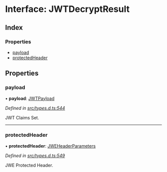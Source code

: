 # Interface: JWTDecryptResult

## Index

### Properties

* [payload](_types_d_.jwtdecryptresult.md#payload)
* [protectedHeader](_types_d_.jwtdecryptresult.md#protectedheader)

## Properties

### payload

•  **payload**: [JWTPayload](_types_d_.jwtpayload.md)

*Defined in [src/types.d.ts:544](https://github.com/panva/jose/blob/v3.1.3/src/types.d.ts#L544)*

JWT Claims Set.

___

### protectedHeader

•  **protectedHeader**: [JWEHeaderParameters](_types_d_.jweheaderparameters.md)

*Defined in [src/types.d.ts:549](https://github.com/panva/jose/blob/v3.1.3/src/types.d.ts#L549)*

JWE Protected Header.
